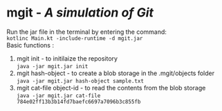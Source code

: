 # mgit - *A simulation of Git*

Run the jar file in the terminal by entering the command:<br>
```kotlinc Main.kt -include-runtime -d mgit.jar```<br>
Basic functions : 
1. mgit init - to initilaize the repository<br>
```java -jar mgit.jar init```
2. mgit hash-object <file-path> - to create a blob storage in the .mgit/objects folder<br>
```java -jar mgit.jar hash-object sample.txt```
3. mgit cat-file object-id - to read the contents from the blob storage<br>
```java -jar mgit.jar cat-file 784e02ff13b3b14fd7baefc6697a7096b3c855fb```
